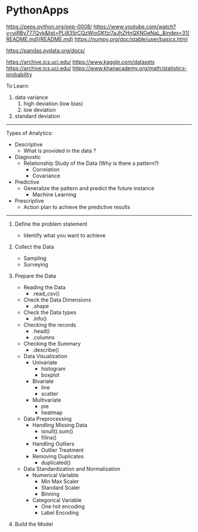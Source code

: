 # PythonApps 
https://peps.python.org/pep-0008/
https://www.youtube.com/watch?v=ujRBy777Qyk&list=PLj835rCQzWioGKfzi7aJhZHnQXNGeNaL_&index=31[README.md](README.md)
https://numpy.org/doc/stable/user/basics.html

https://pandas.pydata.org/docs/

https://archive.ics.uci.edu/
https://www.kaggle.com/datasets
https://archive.ics.uci.edu/
https://www.khanacademy.org/math/statistics-probability


To Learn:
1. data variance 
    1. high deviation (low bias) 
   2. low deviation
2. standard deviation
------------------

Types of Analytics:
- Descriptive
	- What is provided in the data ?
- Diagnostic
	- Relationship Study of the Data (Why is there a pattern?)
		- Correlation
		- Covariance
- Predictive
	- Generalize the pattern and predict the future instance
		- Machine Learning
- Prescriptive
	- Action plan to achieve the predictive results



-----------
1. Define the problem statement
	- Identify what you want to achieve
2. Collect the Data
	- Sampling
	- Surveying

3. Prepare the Data
	- Reading the Data
		- .read_csv()
	- Check the Data Dimensions
		- .shape
	- Check the Data types
		- .info()
	- Checking the records
		- .head()
		- .columns
	- Checking the Summary
		- .describe()
	- Data Visualization
		- Univariate
			- histogram
			- boxplot
		- Bivariate
			- line
			- scatter
		- Multivariate
			- pie
			- heatmap
	- Data Preprocessing
		- Handling Missing Data
			- isnull().sum()
			- fillna()
		- Handling Outliers
			- Outlier Treatment
		- Removing Duplicates
			- duplicated()
	- Data Standardization and Normalization
		- Numerical Variable
			- Min Max Scaler
			- Standard Scaler
			- Binning
		- Categorical Variable
			- One hot encoding
			- Label Encoding
			

4. Build the Model





